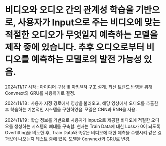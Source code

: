 # 비디오와 오디오 간의 관계성 학습을 기반으로, 사용자가 Input으로 주는 비디오에 맞는 적절한 오디오가 무엇일지 예측하는 모델을 제작 중에 있습니다. 추후 오디오로부터 비디오를 예측하는 모델로의 발전 가능성 있음.

2024/11/17 시작 : 아이디어 구상 및 아키텍쳐 구조 설계. 최신 트렌드 반영을 위해 Convnext와 GRU를 사용하기로 결정.

2024/11/18 : 사용자 지정 경로에서 영상을 불러오고, 해당 영상에서 오디오를 추출한 후 학습하는 기본적인 시스템을 구현하였음. 모델은 CNN과 RNN을 사용.

2024/11/19 : 학습 정보를 기반으로 사용자가 Input으로 제공한 비디오에 적절한 오디오를 생성하는 시스템의 뼈대를 구축함. 현재는 Train Data에 대한 Loss가 0이 되도록 Overfitting을 의도한 후, Train Data와 똑같은 비디오에 대한 예측을 수행시켜 같은 결과값이 나오는지 테스트 중에 있음. 모델을 Convnext와 GRU로 변경.
